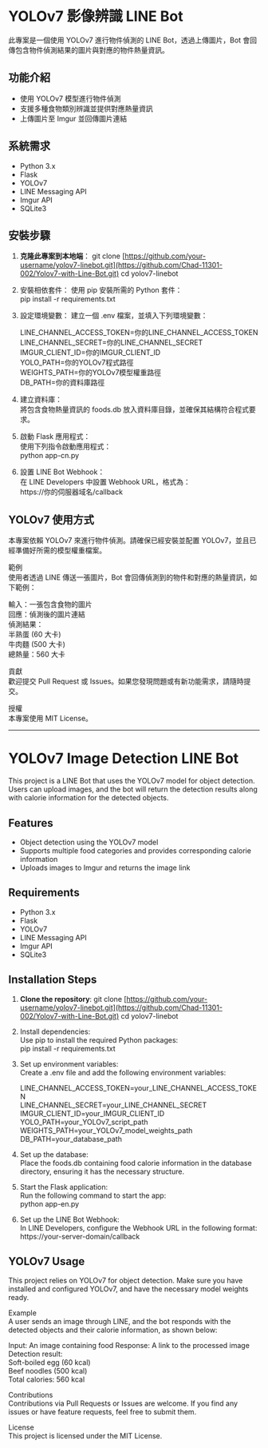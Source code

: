 # YOLOv7 影像辨識 LINE Bot

此專案是一個使用 YOLOv7 進行物件偵測的 LINE Bot，透過上傳圖片，Bot 會回傳包含物件偵測結果的圖片與對應的物件熱量資訊。

## 功能介紹

- 使用 YOLOv7 模型進行物件偵測
- 支援多種食物類別辨識並提供對應熱量資訊
- 上傳圖片至 Imgur 並回傳圖片連結

## 系統需求

- Python 3.x
- Flask
- YOLOv7
- LINE Messaging API
- Imgur API
- SQLite3

## 安裝步驟

1. **克隆此專案到本地端**：
   git clone [https://github.com/your-username/yolov7-linebot.git](https://github.com/Chad-11301-002/Yolov7-with-Line-Bot.git)
   cd yolov7-linebot


2. 安裝相依套件：
   使用 pip 安裝所需的 Python 套件：  
   pip install -r requirements.txt
  

3. 設定環境變數：
   建立一個 .env 檔案，並填入下列環境變數：
   
   LINE_CHANNEL_ACCESS_TOKEN=你的LINE_CHANNEL_ACCESS_TOKEN  
   LINE_CHANNEL_SECRET=你的LINE_CHANNEL_SECRET  
   IMGUR_CLIENT_ID=你的IMGUR_CLIENT_ID  
   YOLO_PATH=你的YOLOv7程式路徑  
   WEIGHTS_PATH=你的YOLOv7模型權重路徑  
   DB_PATH=你的資料庫路徑  


5. 建立資料庫：  
   將包含食物熱量資訊的 foods.db 放入資料庫目錄，並確保其結構符合程式要求。


7. 啟動 Flask 應用程式：  
   使用下列指令啟動應用程式：  
   python app-cn.py


9. 設置 LINE Bot Webhook：  
   在 LINE Developers 中設置 Webhook URL，格式為：  
   https://你的伺服器域名/callback


## YOLOv7 使用方式  
本專案依賴 YOLOv7 來進行物件偵測。請確保已經安裝並配置 YOLOv7，並且已經準備好所需的模型權重檔案。  

範例  
使用者透過 LINE 傳送一張圖片，Bot 會回傳偵測到的物件和對應的熱量資訊，如下範例：  
  
輸入：一張包含食物的圖片  
回應：偵測後的圖片連結  
偵測結果：  
半熟蛋 (60 大卡)  
牛肉麵 (500 大卡)  
總熱量：560 大卡  
  
貢獻  
歡迎提交 Pull Request 或 Issues。如果您發現問題或有新功能需求，請隨時提交。  
  
授權  
本專案使用 MIT License。  


---


# YOLOv7 Image Detection LINE Bot

This project is a LINE Bot that uses the YOLOv7 model for object detection. Users can upload images, and the bot will return the detection results along with calorie information for the detected objects.

## Features

- Object detection using the YOLOv7 model
- Supports multiple food categories and provides corresponding calorie information
- Uploads images to Imgur and returns the image link

## Requirements

- Python 3.x
- Flask
- YOLOv7
- LINE Messaging API
- Imgur API
- SQLite3

## Installation Steps

1. **Clone the repository**:
   git clone [https://github.com/your-username/yolov7-linebot.git](https://github.com/Chad-11301-002/Yolov7-with-Line-Bot.git)
   cd yolov7-linebot


2. Install dependencies:  
   Use pip to install the required Python packages:  
   pip install -r requirements.txt  
  
  
4. Set up environment variables:  
   Create a .env file and add the following environment variables:  
  
   LINE_CHANNEL_ACCESS_TOKEN=your_LINE_CHANNEL_ACCESS_TOKEN    
   LINE_CHANNEL_SECRET=your_LINE_CHANNEL_SECRET    
   IMGUR_CLIENT_ID=your_IMGUR_CLIENT_ID    
   YOLO_PATH=your_YOLOv7_script_path  
   WEIGHTS_PATH=your_YOLOv7_model_weights_path  
   DB_PATH=your_database_path  
  
       
6. Set up the database:   
   Place the foods.db containing food calorie information in the database directory, ensuring it has the necessary structure.  
     
  
7. Start the Flask application:  
   Run the following command to start the app:  
   python app-en.py  
     
     
8. Set up the LINE Bot Webhook:  
   In LINE Developers, configure the Webhook URL in the following format:  
   https://your-server-domain/callback  
  
  
## YOLOv7 Usage  
This project relies on YOLOv7 for object detection. Make sure you have installed and configured YOLOv7, and have the necessary model weights ready.  
  
Example  
A user sends an image through LINE, and the bot responds with the detected objects and their calorie information, as shown below:  
  
Input: An image containing food
Response: A link to the processed image  
Detection result:  
Soft-boiled egg (60 kcal)  
Beef noodles (500 kcal)  
Total calories: 560 kcal  
  
Contributions  
Contributions via Pull Requests or Issues are welcome. If you find any issues or have feature requests, feel free to submit them.  
  
License  
This project is licensed under the MIT License.
